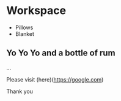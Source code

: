 # Workspace

- Pillows
- Blanket


## Yo Yo Yo and a bottle of rum

...

Please visit (here)(https://google.com)

Thank you
